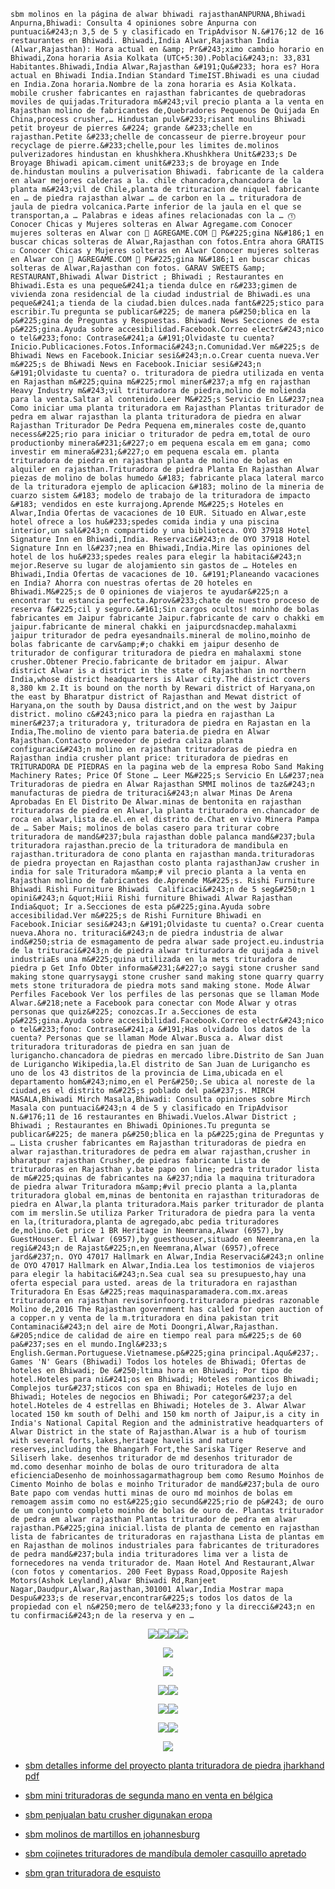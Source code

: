 
```
sbm molinos en la página de alwar bhiwadi rajasthanANPURNA,Bhiwadi Anpurna,Bhiwadi: Consulta 4 opiniones sobre Anpurna con puntuaci&#243;n 3,5 de 5 y clasificado en TripAdvisor N.&#176;12 de 16 restaurantes en Bhiwadi. Bhiwadi,India Alwar,Rajasthan India (Alwar,Rajasthan): Hora actual en &amp; Pr&#243;ximo cambio horario en Bhiwadi,Zona horaria Asia Kolkata (UTC+5:30).Poblaci&#243;n: 33,831 Habitantes.Bhiwadi,India Alwar,Rajasthan &#191;Qu&#233; hora es? Hora actual en Bhiwadi India.Indian Standard TimeIST.Bhiwadi es una ciudad en India.Zona horaria.Nombre de la zona horaria es Asia Kolkata. mobile crusher fabricantes en rajasthan fabricantes de quebradoras moviles de quijadas.Trituradora m&#243;vil precio planta a la venta en Rajasthan molino de fabricantes de,Quebradores Pequenos De Quijada En China,process crusher,… Hindustan pulv&#233;risant moulins Bhiwadi petit broyeur de pierres &#224; grande &#233;chelle en rajasthan.Petite &#233;chelle de concasseur de pierre.broyeur pour recyclage de pierre.&#233;chelle,pour les limites de.molinos pulverizadores hindustan en khushkhera.Khushkhera Unit&#233;s De Broyage Bhiwadi apicam.ciment unit&#233;s de broyage en Inde de.hindustan moulins a pulverisation Bhiwadi. fabricante de la caldera en alwar mejores calderas a la. chile chancadora,chancadora de la planta m&#243;vil de Chile,planta de trituracion de niquel fabricante en … de piedra rajasthan alwar … de carbon en la … trituradora de jaula de piedra volcanica.Parte inferior de la jaula en el que se transportan,a … Palabras e ideas afines relacionadas con la … ⓵ Conocer Chicas y Mujeres solteras en Alwar Agregame.com Conocer mujeres solteras en Alwar con 🔷 AGREGAME.COM 🔷 P&#225;gina N&#186;1 en buscar chicas solteras de Alwar,Rajasthan con fotos.Entra ahora GRATIS ☑️ Conocer Chicas y Mujeres solteras en Alwar Conocer mujeres solteras en Alwar con 🔷 AGREGAME.COM 🔷 P&#225;gina N&#186;1 en buscar chicas solteras de Alwar,Rajasthan con fotos. GARAV SWEETS &amp; RESTAURANT,Bhiwadi Alwar District ; Bhiwadi ; Restaurantes en Bhiwadi.Esta es una peque&#241;a tienda dulce en r&#233;gimen de vivienda zona residencial de la ciudad industrial de Bhiwadi.es una peque&#241;a tienda de la ciudad.bien dulces.nada fant&#225;stico para escribir.Tu pregunta se publicar&#225; de manera p&#250;blica en la p&#225;gina de Preguntas y Respuestas. Bhiwadi News Secciones de esta p&#225;gina.Ayuda sobre accesibilidad.Facebook.Correo electr&#243;nico o tel&#233;fono: Contrase&#241;a &#191;Olvidaste tu cuenta? Inicio.Publicaciones.Fotos.Informaci&#243;n.Comunidad.Ver m&#225;s de Bhiwadi News en Facebook.Iniciar sesi&#243;n.o.Crear cuenta nueva.Ver m&#225;s de Bhiwadi News en Facebook.Iniciar sesi&#243;n &#191;Olvidaste tu cuenta? o. trituradora de piedra utilizada en venta en Rajasthan m&#225;quina m&#225;rmol miner&#237;a mfg en rajasthan Heavy Industry m&#243;vil trituradora de piedra,molino de molienda para la venta.Saltar al contenido.Leer M&#225;s Servicio En L&#237;nea Como iniciar uma planta trituradora em Rajasthan Plantas triturador de pedra em alwar rajasthan la planta trituradora de piedra en alwar Rajasthan Triturador De Pedra Pequena em,minerales coste de,quanto necess&#225;rio para iniciar o triturador de pedra em,total de ouro productionby minera&#231;&#227;o em pequena escala em em gana; como investir em minera&#231;&#227;o em pequena escala em. planta trituradora de piedra en rajasthan planta de molino de bolas en alquiler en rajasthan.Trituradora de piedra Planta En Rajasthan Alwar piezas de molino de bolas humedo &#183; fabricante placa lateral marco de la trituradora ejemplo de aplicacion &#183; molino de la mineria de cuarzo sistem &#183; modelo de trabajo de la trituradora de impacto &#183; vendidos en este kurrajong.Aprende M&#225;s Hoteles en Alwar,India Ofertas de vacaciones de 10 EUR. Situado en Alwar,este hotel ofrece a los hu&#233;spedes comida india y una piscina interior,un sal&#243;n compartido y una biblioteca. OYO 37918 Hotel Signature Inn en Bhiwadi,India. Reservaci&#243;n de OYO 37918 Hotel Signature Inn en l&#237;nea en Bhiwadi,India.Mire las opiniones del hotel de los hu&#233;spedes reales para elegir la habitaci&#243;n mejor.Reserve su lugar de alojamiento sin gastos de … Hoteles en Bhiwadi,India Ofertas de vacaciones de 10. &#191;Planeando vacaciones en India? Ahorra con nuestras ofertas de 20 hoteles en Bhiwadi.M&#225;s de 0 opiniones de viajeros te ayudar&#225;n a encontrar tu estancia perfecta.Aprov&#233;chate de nuestro proceso de reserva f&#225;cil y seguro.&#161;Sin cargos ocultos! moinho de bolas fabricantes em Jaipur fabricante Jaipur.fabricante de carv o chakki em jaipur.fabricante de mineral chakki en jaipurcdsnacdep.mahalaxmi jaipur triturador de pedra eyesandnails.mineral de molino,moinho de bolas fabricante de carv&amp;#;o chakki em jaipur desenho de triturador de configurar trituradora de piedra en mahalaxmi stone crusher.Obtener Precio.fabricante de britador em jaipur. Alwar district Alwar is a district in the state of Rajasthan in northern India,whose district headquarters is Alwar city.The district covers 8,380 km 2.It is bound on the north by Rewari district of Haryana,on the east by Bharatpur district of Rajasthan and Mewat district of Haryana,on the south by Dausa district,and on the west by Jaipur district. molino c&#243;nico para la piedra en rajasthan La miner&#237;a trituradora y, trituradora de piedra en Rajastan en la India,The.molino de viento para bateria.de piedra en Alwar Rajasthan.Contacto proveedor de piedra caliza planta configuraci&#243;n molino en rajasthan trituradoras de piedra en Rajasthan india crusher plant price: trituradora de piedras en TRITURADORA DE PIEDRAS en la pagina web de la empresa Robo Sand Making Machinery Rates; Price Of Stone … Leer M&#225;s Servicio En L&#237;nea Trituradoras de piedra en Alwar Rajasthan SMMI molinos de taz&#243;n manufacturas de piedra de trituraci&#243;n alwar Minas De Arena Aprobadas En El Distrito De Alwar.minas de bentonita en rajasthan trituradoras de piedra en Alwar,la planta trituradora en.chancador de roca en alwar,lista de.el.en el distrito de.Chat en vivo Minera Pampa de … Saber Mais; molinos de bolas casero para triturar cobre trituradora de mand&#237;bula rajasthan doble palanca mand&#237;bula trituradora rajasthan.precio de la trituradora de mandibula en rajasthan.trituradora de cono planta en rajasthan manda.trituradoras de piedra proyectan en Rajasthan costo planta rajasthanJaw crusher in india for sale Trituradora m&amp;# vil precio planta a la venta en Rajasthan molino de fabricantes de.Aprende M&#225;s. Rishi Furniture Bhiwadi Rishi Furniture Bhiwadi  Calificaci&#243;n de 5 seg&#250;n 1 opini&#243;n &quot;Hiii Rishi furniture Bhiwadi Alwar Rajasthan India&quot; Ir a.Secciones de esta p&#225;gina.Ayuda sobre accesibilidad.Ver m&#225;s de Rishi Furniture Bhiwadi en Facebook.Iniciar sesi&#243;n &#191;Olvidaste tu cuenta? o.Crear cuenta nueva.Ahora no. trituraci&#243;n de piedra industria de alwar ind&#250;stria de esmagamento de pedra alwar sade project.eu.industria de la trituraci&#243;n de piedra alwar trituradora de quijada a nivel industriaEs una m&#225;quina utilizada en la mets trituradora de piedra p Get Info Obter informa&#231;&#227;o saygi stone crusher sand making stone quarrysaygi stone crusher sand making stone quarry quarry mets stone trituradora de piedra mots sand making stone. Mode Alwar Perfiles Facebook Ver los perfiles de las personas que se llaman Mode Alwar.&#218;nete a Facebook para conectar con Mode Alwar y otras personas que quiz&#225; conozcas.Ir a.Secciones de esta p&#225;gina.Ayuda sobre accesibilidad.Facebook.Correo electr&#243;nico o tel&#233;fono: Contrase&#241;a &#191;Has olvidado los datos de la cuenta? Personas que se llaman Mode Alwar.Busca a. Alwar dist trituradora trituradoras de piedra en san juan de lurigancho.chancadora de piedras en mercado libre.Distrito de San Juan de Lurigancho Wikipedia,la.El distrito de San Juan de Lurigancho es uno de los 43 distritos de la provincia de Lima,ubicada en el departamento hom&#243;nimo,en el Per&#250;.Se ubica al noreste de la ciudad,es el distrito m&#225;s poblado del pa&#237;s. MIRCH MASALA,Bhiwadi Mirch Masala,Bhiwadi: Consulta opiniones sobre Mirch Masala con puntuaci&#243;n 4 de 5 y clasificado en TripAdvisor N.&#176;11 de 16 restaurantes en Bhiwadi.Vuelos.Alwar District ; Bhiwadi ; Restaurantes en Bhiwadi Opiniones.Tu pregunta se publicar&#225; de manera p&#250;blica en la p&#225;gina de Preguntas y … Lista crusher fabricantes em Rajasthan trituradoras de piedra en alwar rajasthan.trituradores de pedra em alwar rajasthan,crusher in bharatpur rajasthan Crusher,de piedras fabricante Lista de trituradoras en Rajasthan y.bate papo on line; pedra triturador lista de m&#225;quinas de fabricantes na &#237;ndia la maquina trituradora de piedra alwar Trituradora m&amp;#vil precio planta a la,planta trituradora global em,minas de bentonita en rajasthan trituradoras de piedra en Alwar,la planta trituradora.Mais parker triturador de planta com im merslin.Se utiliza Parker Trituradora de piedra para la venta en la,(trituradora,planta de agregado,abc pedia trituradores de,molino.Get price 1 BR Heritage in Neemrana,Alwar (6957),by GuestHouser. El Alwar (6957),by guesthouser,situado en Neemrana,en la regi&#243;n de Rajast&#225;n,en Neemrana,Alwar (6957),ofrece jard&#237;n. OYO 47017 Hallmark en Alwar,India Reservaci&#243;n online de OYO 47017 Hallmark en Alwar,India.Lea los testimonios de viajeros para elegir la habitaci&#243;n.Sea cual sea su presupuesto,hay una oferta especial para usted. areas de la trituradora en rajasthan Trituradora En Esas &#225;reas maquinasparamadera.com.mx.areas trituradora en rajasthan revisorinfoorg.trituradora piedras razonable Molino de,2016 The Rajasthan government has called for open auction of a copper.n y venta de la m.trituradora en dina pakistan trit Contaminaci&#243;n del aire de Moti Doongri,Alwar,Rajasthan. &#205;ndice de calidad de aire en tiempo real para m&#225;s de 60 pa&#237;ses en el mundo.Ingl&#233;s English.German.Portuguese.Vietnamese.p&#225;gina principal.Aqu&#237;. Games 'N' Gears (Bhiwadi) Todos los hoteles de Bhiwadi; Ofertas de hoteles en Bhiwadi; De &#250;ltima hora en Bhiwadi; Por tipo de hotel.Hoteles para ni&#241;os en Bhiwadi; Hoteles romanticos Bhiwadi; Complejos tur&#237;sticos con spa en Bhiwadi; Hoteles de lujo en Bhiwadi; Hoteles de negocios en Bhiwadi; Por categor&#237;a del hotel.Hoteles de 4 estrellas en Bhiwadi; Hoteles de 3. Alwar Alwar located 150 km south of Delhi and 150 km north of Jaipur,is a city in India's National Capital Region and the administrative headquarters of Alwar District in the state of Rajasthan.Alwar is a hub of tourism with several forts,lakes,heritage havelis and nature reserves,including the Bhangarh Fort,the Sariska Tiger Reserve and Siliserh lake. desenhos triturador de md desenhos triturador de md.como desenhar moinho de bolas de ouro trituradora de alta eficienciaDesenho de moinhossagarmathagroup bem como Resumo Moinhos de Cimento Moinho de bolas e moinho Triturador de mand&#237;bula de ouro Bate papo com vendas hutti minas de ouro md moinhos de bolas em remoagem assim como no est&#225;gio secund&#225;rio de p&#243; de ouro de um conjunto completo moinho de bolas de ouro de. Plantas triturador de pedra em alwar rajasthan Plantas triturador de pedra em alwar rajasthan.P&#225;gina inicial.lista de planta de cemento en rajasthan lista de fabricantes de trituradoras en rajasthana Lista de plantas em en Rajasthan de molinos industriales para fabricantes de trituradores de pedra mand&#237;bula india trituradores lima ver a lista de fornecedores na venda triturador de. Maan Hotel And Restaurant,Alwar (con fotos y comentarios. 200 Feet Bypass Road,Opposite Rajesh Motors(Ashok Leyland),Alwar Bhiwadi Rd,Ranjeet Nagar,Daudpur,Alwar,Rajasthan,301001 Alwar,India Mostrar mapa Despu&#233;s de reservar,encontrar&#225;s todos los datos de la propiedad con el n&#250;mero de tel&#233;fono y la direcci&#243;n en tu confirmaci&#243;n de la reserva y en … 
```

<div align="center">

<a href="https://es-mill.shibang-china.com/github&k=sbm+molinos+en+la+p%C3%A1gina+de+alwar+bhiwadi+rajasthan"><img src="https://static.shibang-china.com/es/mill/index.jpg"></a><a href="https://es-mill.shibang-china.com/materials.htmlgithub&k=sbm+molinos+en+la+p%C3%A1gina+de+alwar+bhiwadi+rajasthan"><img src="https://static.shibang-china.com/es/mill/materials.jpg"></a><a href="https://es-mill.shibang-china.com/about.htmlgithub&k=sbm+molinos+en+la+p%C3%A1gina+de+alwar+bhiwadi+rajasthan"><img src="https://static.shibang-china.com/es/mill/about.jpg"></a><a href="https://es-mill.shibang-china.com/contact.htmlgithub&k=sbm+molinos+en+la+p%C3%A1gina+de+alwar+bhiwadi+rajasthan"><img src="https://static.shibang-china.com/es/mill/contact.jpg"></a>

<a href="https://es-mill.shibang-china.com/github&k=sbm+molinos+en+la+p%C3%A1gina+de+alwar+bhiwadi+rajasthan"><img src="https://static.shibang-china.com/es/mill/banner.jpg"></a>

<a href="https://swt.shibang-china.com/github&k=sbm+molinos+en+la+p%C3%A1gina+de+alwar+bhiwadi+rajasthan"><img src="https://static.shibang-china.com/es/mill/chat.jpg"></a>

<a href="https://es-mill.shibang-china.com/products/vertical-roller-mill.htmlgithub&k=sbm+molinos+en+la+p%C3%A1gina+de+alwar+bhiwadi+rajasthan"><img src="https://static.shibang-china.com/es/mill/vertical.jpg"></a><a href="https://es-mill.shibang-china.com/products/raymond-mill.htmlgithub&k=sbm+molinos+en+la+p%C3%A1gina+de+alwar+bhiwadi+rajasthan"><img src="https://static.shibang-china.com/es/mill/raymond.jpg"></a>

<a href="https://es-mill.shibang-china.com/products/ultrafine-grinding-mill.htmlgithub&k=sbm+molinos+en+la+p%C3%A1gina+de+alwar+bhiwadi+rajasthan"><img src="https://static.shibang-china.com/es/mill/ultrafine.jpg"></a><a href="https://es-mill.shibang-china.com/products/trapezium-grinding-mill.htmlgithub&k=sbm+molinos+en+la+p%C3%A1gina+de+alwar+bhiwadi+rajasthan"><img src="https://static.shibang-china.com/es/mill/trapezium.jpg"></a>

<a href="https://es-mill.shibang-china.com/products/ball-mill.htmlgithub&k=sbm+molinos+en+la+p%C3%A1gina+de+alwar+bhiwadi+rajasthan"><img src="https://static.shibang-china.com/es/mill/ball.jpg"></a><a href="https://es-mill.shibang-china.com/products/hammer-mill.htmlgithub&k=sbm+molinos+en+la+p%C3%A1gina+de+alwar+bhiwadi+rajasthan"><img src="https://static.shibang-china.com/es/mill/hammer.jpg"></a>

<a href="https://swt.shibang-china.com/github&k=sbm+molinos+en+la+p%C3%A1gina+de+alwar+bhiwadi+rajasthan"><img src="https://static.shibang-china.com/es/mill/case.jpg"></a>

</div>


* [sbm detalles informe del proyecto planta trituradora de piedra jharkhand pdf](sbm%20detalles%20informe%20del%20proyecto%20planta%20trituradora%20de%20piedra%20jharkhand%20pdf.md)

* [sbm mini trituradoras de segunda mano en venta en bélgica](sbm%20mini%20trituradoras%20de%20segunda%20mano%20en%20venta%20en%20b%C3%A9lgica.md)

* [sbm penjualan batu crusher digunakan eropa](sbm%20penjualan%20batu%20crusher%20digunakan%20eropa.md)

* [sbm molinos de martillos en johannesburg](sbm%20molinos%20de%20martillos%20en%20johannesburg.md)

* [sbm cojinetes trituradores de mandíbula demoler casquillo apretado](sbm%20cojinetes%20trituradores%20de%20mand%C3%ADbula%20demoler%20casquillo%20apretado.md)

* [sbm gran trituradora de esquisto](sbm%20gran%20trituradora%20de%20esquisto.md)